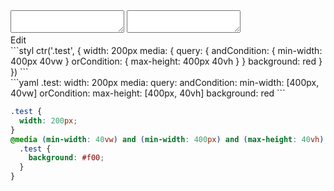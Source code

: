 <div data-size="325" class="code-cont" data-example="and-with-or">
    <div class="code">
        <div class="code-wrap">
            <textarea id="stylus"></textarea>
            <textarea id="css"></textarea>
            <div class="edit-code">
                <span>Edit</span>
            </div>
        </div>
    </div>
</div>


<div data-size="325" data-examples="stylus"></div>
```styl
ctr('.test', {
  width: 200px
  media: {
    query: {
      andCondition: {
        min-width: 400px 40vw
      }
      orCondition: {
        max-height: 400px 40vh
      }
    }
    background: red
  }
})
```

<div data-size="325" data-examples="yaml"></div>
```yaml
.test:
  width: 200px
  media:
    query:
      andCondition:
        min-width: [400px, 40vw]
      orCondition:
        max-height: [400px, 40vh]
    background: red
```

```css
.test {
  width: 200px;
}
@media (min-width: 40vw) and (min-width: 400px) and (max-height: 40vh), (max-height: 400px) {
  .test {
    background: #f00;
  }
}
```
<div class="cf"></div>
